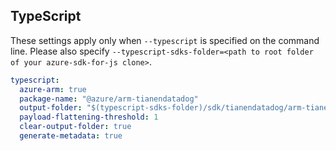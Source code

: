 ## TypeScript

These settings apply only when `--typescript` is specified on the command line.
Please also specify `--typescript-sdks-folder=<path to root folder of your azure-sdk-for-js clone>`.

``` yaml $(typescript)
typescript:
  azure-arm: true
  package-name: "@azure/arm-tianendatadog"
  output-folder: "$(typescript-sdks-folder)/sdk/tianendatadog/arm-tianendatadog"
  payload-flattening-threshold: 1
  clear-output-folder: true
  generate-metadata: true
```
